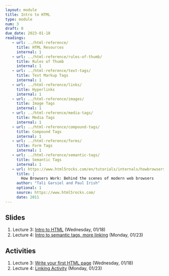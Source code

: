 ```yaml
---
layout: module
title: Intro to HTML
type: module
num: 3
draft: 0
due_date: 2023-01-18
readings:
   - url: ../html-reference/
     title: HTML Resources
     internal: 1
   - url: ../html-reference/rules-of-thumb/
     title: Rules of Thumb
     internal: 1
   - url: ../html-reference/text-tags/
     title: Text Markup Tags
     internal: 1
   - url: ../html-reference/links/
     title: Hyperlinks
     internal: 1
   - url: ../html-reference/images/
     title: Image Tags
     internal: 1
   - url: ../html-reference/media-tags/
     title: Media Tags
     internal: 1
   - url: ../html-reference/compound-tags/
     title: Compound Tags
     internal: 1
   - url: ../html-reference/forms/
     title: Form Tags
     internal: 1
   - url: ../html-reference/semantic-tags/
     title: Semantic Tags
     internal: 1
   - url: https://www.html5rocks.com/en/tutorials/internals/howbrowserswork/
     title: |
       How Browsers Work: Behind the scenes of modern web browsers
     author: "Tali Garsiel and Paul Irish"
     optional: 1
     source: https://www.html5rocks.com/
     date: 2011
---
```


## Slides
1. Lecture 3: <a href="https://docs.google.com/presentation/d/12WYA5s533mUD6tZOJw6KDkDb4otLQJhUIC_5V12Uu2I/edit?usp=sharing" target="_blank">Intro to HTML</a> (Wednesday, 01/18)
1. Lecture 4: <a href="https://docs.google.com/presentation/d/165uWV0UGuZ_lZ4ci0UCXxmoKDQb-lpv1gY2Q_XYaFA0/edit?usp=sharing" target="_blank">Intro to semantic tags, more linking</a> (Monday, 01/23)

## Activities
1. Lecture 3: <a href="https://docs.google.com/document/d/1WcarSfoGJAqlcG0c-BLyKk6SoC8IIbBoTIpodAPG0HA/edit?usp=sharing" target="_blank">Write your first HTML page</a> (Wednesday, 01/18)
2. Lecture 4: <a href="#" target="_blank">Linking Activity</a> (Monday, 01/23)

